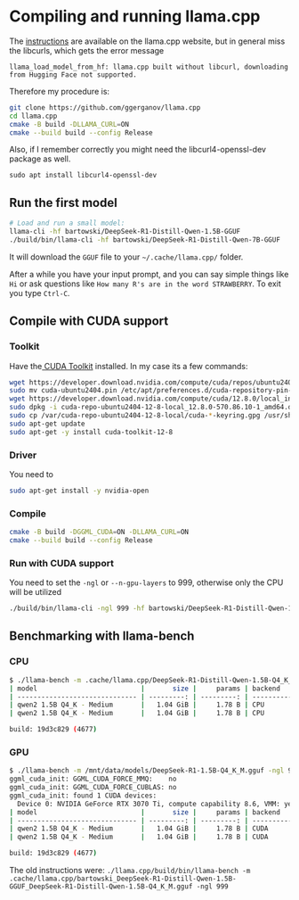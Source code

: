 # Compiling and running llama.cpp

The [instructions](https://github.com/ggerganov/llama.cpp/blob/master/docs/build.md) are available on the llama.cpp website, but in general miss the libcurls, which gets the error message

```
llama_load_model_from_hf: llama.cpp built without libcurl, downloading from Hugging Face not supported.
```

Therefore my procedure is:

``` sh
git clone https://github.com/ggerganov/llama.cpp
cd llama.cpp
cmake -B build -DLLAMA_CURL=ON
cmake --build build --config Release
```

Also, if I remember correctly you might need the libcurl4-openssl-dev package as well.

```
sudo apt install libcurl4-openssl-dev
```

## Run the first model

``` sh
# Load and run a small model:
llama-cli -hf bartowski/DeepSeek-R1-Distill-Qwen-1.5B-GGUF
./build/bin/llama-cli -hf bartowski/DeepSeek-R1-Distill-Qwen-7B-GGUF
```

It will download the `GGUF` file to your `~/.cache/llama.cpp/` folder.

After a while you have your input prompt, and you can say simple things like `Hi` or ask questions like `How many R's are in the word STRAWBERRY`. To exit you type `Ctrl-C`.

## Compile with CUDA support

### Toolkit

Have the[ CUDA Toolkit](https://developer.nvidia.com/cuda-toolkit) installed. In my case its a few commands:

``` sh
wget https://developer.download.nvidia.com/compute/cuda/repos/ubuntu2404/x86_64/cuda-ubuntu2404.pin
sudo mv cuda-ubuntu2404.pin /etc/apt/preferences.d/cuda-repository-pin-600
wget https://developer.download.nvidia.com/compute/cuda/12.8.0/local_installers/cuda-repo-ubuntu2404-12-8-local_12.8.0-570.86.10-1_amd64.deb
sudo dpkg -i cuda-repo-ubuntu2404-12-8-local_12.8.0-570.86.10-1_amd64.deb
sudo cp /var/cuda-repo-ubuntu2404-12-8-local/cuda-*-keyring.gpg /usr/share/keyrings/
sudo apt-get update
sudo apt-get -y install cuda-toolkit-12-8
```

### Driver

You need to

``` sh
sudo apt-get install -y nvidia-open
```

### Compile

``` sh
cmake -B build -DGGML_CUDA=ON -DLLAMA_CURL=ON
cmake --build build --config Release
```

### Run with CUDA support

You need to set the `-ngl` or `--n-gpu-layers` to 999, otherwise only the CPU will be utilized 

``` sh
./build/bin/llama-cli -ngl 999 -hf bartowski/DeepSeek-R1-Distill-Qwen-1.5B-GGUF
```

## Benchmarking with llama-bench

### CPU

``` sh
$ ./llama-bench -m .cache/llama.cpp/DeepSeek-R1-Distill-Qwen-1.5B-Q4_K_M.gguf
| model                          |       size |     params | backend    | threads |          test |                  t/s |
| ------------------------------ | ---------: | ---------: | ---------- | ------: | ------------: | -------------------: |
| qwen2 1.5B Q4_K - Medium       |   1.04 GiB |     1.78 B | CPU        |       4 |         pp512 |         58.53 ± 6.88 |
| qwen2 1.5B Q4_K - Medium       |   1.04 GiB |     1.78 B | CPU        |       4 |         tg128 |         24.18 ± 3.41 |

build: 19d3c829 (4677)
```

### GPU

``` sh
$ ./llama-bench -m /mnt/data/models/DeepSeek-R1-1.5B-Q4_K_M.gguf -ngl 999
ggml_cuda_init: GGML_CUDA_FORCE_MMQ:    no
ggml_cuda_init: GGML_CUDA_FORCE_CUBLAS: no
ggml_cuda_init: found 1 CUDA devices:
  Device 0: NVIDIA GeForce RTX 3070 Ti, compute capability 8.6, VMM: yes
| model                          |       size |     params | backend    | ngl |          test |                  t/s |
| ------------------------------ | ---------: | ---------: | ---------- | --: | ------------: | -------------------: |
| qwen2 1.5B Q4_K - Medium       |   1.04 GiB |     1.78 B | CUDA       | 999 |         pp512 |    10292.97 ± 584.16 |
| qwen2 1.5B Q4_K - Medium       |   1.04 GiB |     1.78 B | CUDA       | 999 |         tg128 |        233.28 ± 2.37 |

build: 19d3c829 (4677)
```

The old instructions were: `./llama.cpp/build/bin/llama-bench -m .cache/llama.cpp/bartowski_DeepSeek-R1-Distill-Qwen-1.5B-GGUF_DeepSeek-R1-Distill-Qwen-1.5B-Q4_K_M.gguf -ngl 999`
